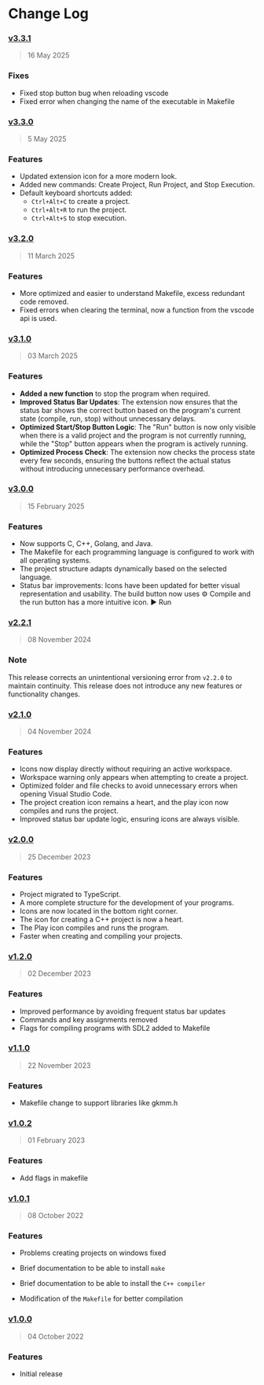 # Change Log

### [v3.3.1](https://github.com/drizzy/code-make/releases/tag/v3.3.1)

> 16 May 2025

### Fixes

- Fixed stop button bug when reloading vscode
- Fixed error when changing the name of the executable in Makefile

### [v3.3.0](https://github.com/drizzy/code-make/releases/tag/v3.3.0)

> 5 May 2025

### Features

- Updated extension icon for a more modern look.
- Added new commands: Create Project, Run Project, and Stop Execution.
- Default keyboard shortcuts added:
  - `Ctrl+Alt+C` to create a project.
  - `Ctrl+Alt+R` to run the project.
  - `Ctrl+Alt+S` to stop execution.

### [v3.2.0](https://github.com/drizzy/code-make/releases/tag/v3.2.0)

> 11 March 2025

### Features

- More optimized and easier to understand Makefile, excess redundant code removed.
- Fixed errors when clearing the terminal, now a function from the vscode api is used.

### [v3.1.0](https://github.com/drizzy/code-make/releases/tag/v3.1.0)

> 03 March 2025

### Features

- **Added a new function** to stop the program when required.
- **Improved Status Bar Updates**: The extension now ensures that the status bar shows the correct button based on the program's current state (compile, run, stop) without unnecessary delays.
- **Optimized Start/Stop Button Logic**: The "Run" button is now only visible when there is a valid project and the program is not currently running, while the "Stop" button appears when the program is actively running.
- **Optimized Process Check**: The extension now checks the process state every few seconds, ensuring the buttons reflect the actual status without introducing unnecessary performance overhead.

### [v3.0.0](https://github.com/drizzy/code-make/releases/tag/v3.0.0)

> 15 February 2025

### Features

- Now supports C, C++, Golang, and Java.
- The Makefile for each programming language is configured to work with all operating systems.
- The project structure adapts dynamically based on the selected language.
- Status bar improvements: Icons have been updated for better visual representation and usability. The build button now uses ⚙️ Compile and the run button has a more intuitive icon. ▶ Run

### [v2.2.1](https://github.com/drizzy/code-make/releases/tag/v2.2.1)

> 08 November 2024

### Note

This release corrects an unintentional versioning error from `v2.2.0` to maintain continuity. This release does not introduce any new features or functionality changes.

### [v2.1.0](https://github.com/drizzy/code-make/releases/tag/v2.1.0)

> 04 November 2024

### Features

- Icons now display directly without requiring an active workspace.
- Workspace warning only appears when attempting to create a project.
- Optimized folder and file checks to avoid unnecessary errors when opening Visual Studio Code.
- The project creation icon remains a heart, and the play icon now compiles and runs the project.
- Improved status bar update logic, ensuring icons are always visible.

### [v2.0.0](https://github.com/drizzy/code-make/releases/tag/v2.0.0)

> 25 December 2023

### Features

- Project migrated to TypeScript. 
- A more complete structure for the development of your programs. 
- Icons are now located in the bottom right corner. 
- The icon for creating a C++ project is now a heart. 
- The Play icon compiles and runs the program. 
- Faster when creating and compiling your projects.

### [v1.2.0](https://github.com/drizzy/code-make/releases/tag/v1.2.0)

> 02 December 2023

### Features

- Improved performance by avoiding frequent status bar updates
- Commands and key assignments removed
- Flags for compiling programs with SDL2 added to Makefile

### [v1.1.0](https://github.com/drizzy/code-make/releases/tag/v1.1.0)

> 22 November 2023

### Features

- Makefile change to support libraries like gkmm.h

### [v1.0.2](https://github.com/drizzy/code-make/releases/tag/v1.0.2)

> 01 February 2023

### Features

- Add flags in makefile

### [v1.0.1](https://github.com/drizzy/code-make/releases/tag/v1.0.1)

> 08 October 2022

### Features

- Problems creating projects on windows fixed

- Brief documentation to be able to install `make`

- Brief documentation to be able to install the `C++ compiler`

- Modification of the `Makefile` for better compilation

### [v1.0.0](https://github.com/drizzy/code-make/releases/tag/v1.0.0)

> 04 October 2022

### Features

- Initial release